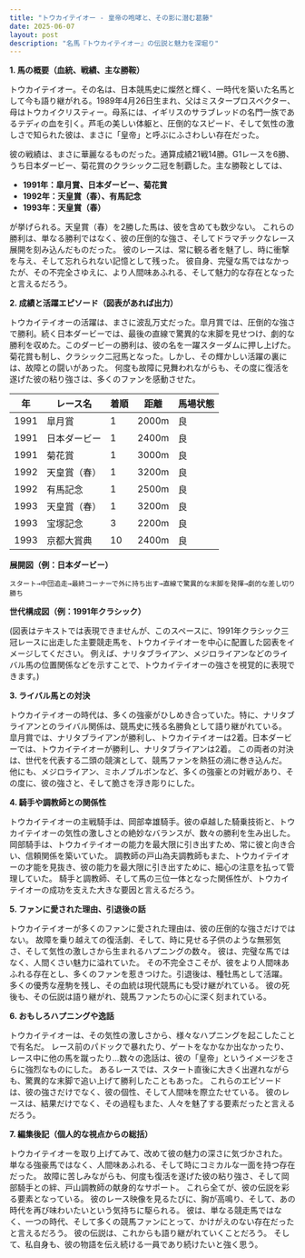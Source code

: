 ```yaml
---
title: "トウカイテイオー - 皇帝の咆哮と、その影に潜む葛藤"
date: 2025-06-07
layout: post
description: "名馬『トウカイテイオー』の伝説と魅力を深堀り"
---
```


**1. 馬の概要（血統、戦績、主な勝鞍）**

トウカイテイオー。その名は、日本競馬史に燦然と輝く、一時代を築いた名馬として今も語り継がれる。1989年4月26日生まれ、父はミスタープロスペクター、母はトウカイクリスティー。母系には、イギリスのサラブレッドの名門一族であるテディの血を引く。芦毛の美しい体躯と、圧倒的なスピード、そして気性の激しさで知られた彼は、まさに「皇帝」と呼ぶにふさわしい存在だった。

彼の戦績は、まさに華麗なるものだった。通算成績21戦14勝。G1レースを6勝、うち日本ダービー、菊花賞のクラシック二冠を制覇した。主な勝鞍としては、

* **1991年：皐月賞、日本ダービー、菊花賞**
* **1992年：天皇賞（春）、有馬記念**
* **1993年：天皇賞（春）**

が挙げられる。天皇賞（春）を2勝した馬は、彼を含めても数少ない。  これらの勝利は、単なる勝利ではなく、彼の圧倒的な強さ、そしてドラマチックなレース展開を刻み込んだものだった。  彼のレースは、常に観る者を魅了し、時に衝撃を与え、そして忘れられない記憶として残った。  彼自身、完璧な馬ではなかったが、その不完全さゆえに、より人間味あふれる、そして魅力的な存在となったと言えるだろう。


**2. 成績と活躍エピソード（図表があれば出力）**

トウカイテイオーの活躍は、まさに波乱万丈だった。皐月賞では、圧倒的な強さで勝利。続く日本ダービーでは、最後の直線で驚異的な末脚を見せつけ、劇的な勝利を収めた。このダービーの勝利は、彼の名を一躍スターダムに押し上げた。菊花賞も制し、クラシック二冠馬となった。しかし、その輝かしい活躍の裏には、故障との闘いがあった。  何度も故障に見舞われながらも、その度に復活を遂げた彼の粘り強さは、多くのファンを感動させた。


| 年 | レース名             | 着順 | 距離 | 馬場状態 |
|---|----------------------|-----|-----|-------|
| 1991 | 皐月賞               | 1   | 2000m | 良     |
| 1991 | 日本ダービー           | 1   | 2400m | 良     |
| 1991 | 菊花賞               | 1   | 3000m | 良     |
| 1992 | 天皇賞（春）           | 1   | 3200m | 良     |
| 1992 | 有馬記念             | 1   | 2500m | 良     |
| 1993 | 天皇賞（春）           | 1   | 3200m | 良     |
| 1993 | 宝塚記念             | 3   | 2200m | 良     |
| 1993 | 京都大賞典           | 10  | 2400m | 良     |


**展開図（例：日本ダービー）**

```
スタート→中団追走→最終コーナーで外に持ち出す→直線で驚異的な末脚を発揮→劇的な差し切り勝ち
```

**世代構成図（例：1991年クラシック）**

(図表はテキストでは表現できませんが、このスペースに、1991年クラシック三冠レースに出走した主要競走馬を、トウカイテイオーを中心に配置した図表をイメージしてください。  例えば、ナリタブライアン、メジロライアンなどのライバル馬の位置関係などを示すことで、トウカイテイオーの強さを視覚的に表現できます。)


**3. ライバル馬との対決**

トウカイテイオーの時代は、多くの強豪がひしめき合っていた。特に、ナリタブライアンとのライバル関係は、競馬史に残る名勝負として語り継がれている。  皐月賞では、ナリタブライアンが勝利し、トウカイテイオーは2着。日本ダービーでは、トウカイテイオーが勝利し、ナリタブライアンは2着。  この両者の対決は、世代を代表する二頭の競演として、競馬ファンを熱狂の渦に巻き込んだ。  他にも、メジロライアン、ミホノブルボンなど、多くの強豪との対戦があり、その度に、彼の強さと、そして脆さを浮き彫りにした。


**4. 騎手や調教師との関係性**

トウカイテイオーの主戦騎手は、岡部幸雄騎手。彼の卓越した騎乗技術と、トウカイテイオーの気性の激しさとの絶妙なバランスが、数々の勝利を生み出した。岡部騎手は、トウカイテイオーの能力を最大限に引き出すため、常に彼と向き合い、信頼関係を築いていた。 調教師の戸山為夫調教師もまた、トウカイテイオーの才能を見抜き、彼の能力を最大限に引き出すために、細心の注意を払って管理していた。  騎手と調教師、そして馬の三位一体となった関係性が、トウカイテイオーの成功を支えた大きな要因と言えるだろう。


**5. ファンに愛された理由、引退後の話**

トウカイテイオーが多くのファンに愛された理由は、彼の圧倒的な強さだけではない。  故障を乗り越えての復活劇、そして、時に見せる子供のような無邪気さ、そして気性の激しさから生まれるハプニングの数々。  彼は、完璧な馬ではなく、人間くさい魅力に溢れていた。  その不完全さこそが、彼をより人間味あふれる存在とし、多くのファンを惹きつけた。引退後は、種牡馬として活躍。  多くの優秀な産駒を残し、その血統は現代競馬にも受け継がれている。  彼の死後も、その伝説は語り継がれ、競馬ファンたちの心に深く刻まれている。


**6. おもしろハプニングや逸話**

トウカイテイオーは、その気性の激しさから、様々なハプニングを起こしたことで有名だ。  レース前のパドックで暴れたり、ゲートをなかなか出なかったり、レース中に他の馬を蹴ったり…数々の逸話は、彼の「皇帝」というイメージをさらに強烈なものにした。  あるレースでは、スタート直後に大きく出遅れながらも、驚異的な末脚で追い上げて勝利したこともあった。  これらのエピソードは、彼の強さだけでなく、彼の個性、そして人間味を際立たせている。  彼のレースは、結果だけでなく、その過程もまた、人々を魅了する要素だったと言えるだろう。


**7. 編集後記（個人的な視点からの総括）**

トウカイテイオーを取り上げてみて、改めて彼の魅力の深さに気づかされた。  単なる強豪馬ではなく、人間味あふれる、そして時にコミカルな一面を持つ存在だった。  故障に苦しみながらも、何度も復活を遂げた彼の粘り強さ、そして岡部騎手との絆、戸山調教師の献身的なサポート。  これら全てが、彼の伝説を彩る要素となっている。  彼のレース映像を見るたびに、胸が高鳴り、そして、あの時代を再び味わいたいという気持ちに駆られる。  彼は、単なる競走馬ではなく、一つの時代、そして多くの競馬ファンにとって、かけがえのない存在だったと言えるだろう。  彼の伝説は、これからも語り継がれていくことだろう。  そして、私自身も、彼の物語を伝え続ける一員であり続けたいと強く思う。

